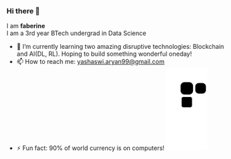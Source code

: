 ### Hi there 👋
I am **faberine**<br>
I am a 3rd year BTech undergrad in Data Science
- 🌱 I’m currently learning two amazing disruptive technologies: Blockchain and AI(DL, RL). Hoping to build something wonderful oneday!
- 📫 How to reach me: yashaswi.aryan99@gmail.com
- ⚡ Fun fact: 90% of world currency is on computers!
![snake gif](https://raw.githubusercontent.com/FaberineOoPpSs/FaberineOoPpSs/43ce02addfd2b055e4d49ba0f0093c1503ab5e98/github-contribution-grid-snake-dark.svg)
